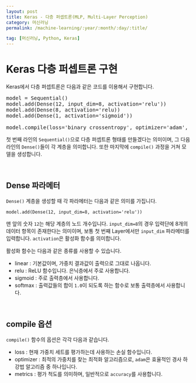 ```yaml
---
layout: post
title: Keras - 다층 퍼셉트론(MLP, Multi-Layer Perception) 
category: 머신러닝
permalink: /machine-learning/:year/:month/:day/:title/

tag: [머신러닝, Python, Keras]
---
```

# Keras 다층 퍼셉트론 구현

Keras에서 다층 퍼셉트론은 다음과 같은 코드를 이용해서 구현합니다.

<pre class="prettyprint">
model = Sequential()
model.add(Dense(12, input_dim=8, activation='relu'))
model.add(Dense(8, activation='relu))
model.add(Dense(1, activation='sigmoid'))

model.compile(loss='binary_crossentropy', optimizer='adam', metrics=['accuracy'])
</pre>

첫 번째 라인의 `Sequential()`으로 다층 퍼셉트론 형태를 만들겠다는 의미이며, 그 다음 라인의 `Dense()`들이 각 계층을 의미합니다. 또한 마지막에 `compile()` 과정을 거쳐 모델을 생성합니다.

<br>

## Dense 파라메터

`Dense()` 계층을 생성할 때 각 파라메터는 다음과 같은 의미를 가집니다.

~~~
model.add(Dense(12, input_dim=8, activation='relu'))
~~~

맨 앞의 숫자 `12`는 해당 계층의 노드 개수입니다. `input_dim=8`의 경우 입력단에 8개의 데이터 항목이 존재한다는 의미이며, 보통 첫 번째 Layer에서만 `input_dim` 파라메터를 입력합니다. `activation`은 활성화 함수를 의미합니다.

활성화 함수는 다음과 같은 종류를 사용할 수 있습니다.

* linear : 기본값이며, 가중치 결과값이 출력으로 그대로 나옵니다.
* relu : ReLU 함수입니다. 은닉층에서 주로 사용합니다.
* sigmoid : 주로 출력층에서 사용합니다.
* softmax : 출력값들의 합이 `1.0`이 되도록 하는 함수로 보통 출력층에서 사용합니다.

<br>

## compile 옵션

`compile()` 함수의 옵션은 각각 다음과 같습니다.

* loss : 현재 가중치 세트를 평가하는데 사용하는 손실 함수입니다.
* optimizer : 최적의 가중치를 찾는 최적화 알고리즘으로, `adam`은 효율적인 경사 하강법 알고리즘 중 하나입니다.
* metrics :  평가 척도를 의미하며, 일반적으로 `accuracy`를 사용합니다.